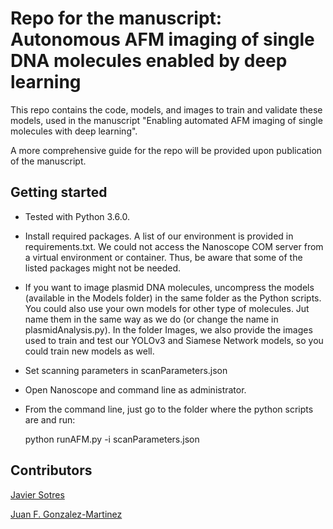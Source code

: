 # Repo for the manuscript: Autonomous AFM imaging of single DNA molecules enabled by deep learning
This repo contains the code, models, and images to train and validate these models, used in the manuscript "Enabling automated AFM imaging of single molecules with deep learning".

A more comprehensive guide for the repo will be provided upon publication of the manuscript.

## Getting started
* Tested with Python 3.6.0.
* Install required packages. A list of our environment is provided in requirements.txt. We could not access the Nanoscope COM server from a virtual environment or container. Thus, be aware that some of the listed packages might not be needed.
* If you want to image plasmid DNA molecules, uncompress the models (available in the Models folder) in the same folder as the Python scripts. You could also use your own models for other type of molecules. Jut name them in the same way as we do (or change the name in plasmidAnalysis.py). In the folder Images, we also provide the images used to train and test our YOLOv3 and Siamese Network models, so you could train new models as well.
* Set scanning parameters in scanParameters.json
* Open Nanoscope and command line as administrator.
* From the command line, just go to the folder where the python scripts are and run:

    python runAFM.py -i scanParameters.json

## Contributors
[Javier Sotres](https://www.jsotres.com/)

[Juan F. Gonzalez-Martinez](https://github.com/juanfran2018)
